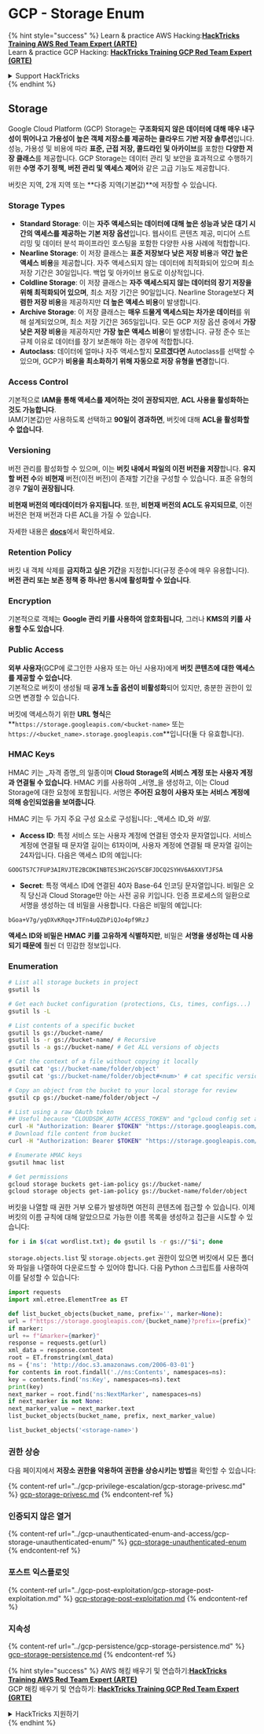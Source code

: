 # GCP - Storage Enum

{% hint style="success" %}
Learn & practice AWS Hacking:<img src="../../../.gitbook/assets/image (1) (1).png" alt="" data-size="line">[**HackTricks Training AWS Red Team Expert (ARTE)**](https://training.hacktricks.xyz/courses/arte)<img src="../../../.gitbook/assets/image (1) (1).png" alt="" data-size="line">\
Learn & practice GCP Hacking: <img src="../../../.gitbook/assets/image (2).png" alt="" data-size="line">[**HackTricks Training GCP Red Team Expert (GRTE)**<img src="../../../.gitbook/assets/image (2).png" alt="" data-size="line">](https://training.hacktricks.xyz/courses/grte)

<details>

<summary>Support HackTricks</summary>

* Check the [**subscription plans**](https://github.com/sponsors/carlospolop)!
* **Join the** 💬 [**Discord group**](https://discord.gg/hRep4RUj7f) or the [**telegram group**](https://t.me/peass) or **follow** us on **Twitter** 🐦 [**@hacktricks\_live**](https://twitter.com/hacktricks\_live)**.**
* **Share hacking tricks by submitting PRs to the** [**HackTricks**](https://github.com/carlospolop/hacktricks) and [**HackTricks Cloud**](https://github.com/carlospolop/hacktricks-cloud) github repos.

</details>
{% endhint %}

## Storage

Google Cloud Platform (GCP) Storage는 **구조화되지 않은 데이터에 대해 매우 내구성이 뛰어나고 가용성이 높은 객체 저장소를 제공하는 클라우드 기반 저장 솔루션**입니다. 성능, 가용성 및 비용에 따라 **표준, 근접 저장, 콜드라인 및 아카이브**를 포함한 **다양한 저장 클래스**를 제공합니다. GCP Storage는 데이터 관리 및 보안을 효과적으로 수행하기 위한 **수명 주기 정책, 버전 관리 및 액세스 제어**와 같은 고급 기능도 제공합니다.

버킷은 지역, 2개 지역 또는 **다중 지역(기본값)**에 저장할 수 있습니다.

### Storage Types

* **Standard Storage**: 이는 **자주 액세스되는 데이터에 대해 높은 성능과 낮은 대기 시간의 액세스를 제공하는 기본 저장 옵션**입니다. 웹사이트 콘텐츠 제공, 미디어 스트리밍 및 데이터 분석 파이프라인 호스팅을 포함한 다양한 사용 사례에 적합합니다.
* **Nearline Storage**: 이 저장 클래스는 **표준 저장보다 낮은 저장 비용**과 **약간 높은 액세스 비용**을 제공합니다. 자주 액세스되지 않는 데이터에 최적화되어 있으며 최소 저장 기간은 30일입니다. 백업 및 아카이브 용도로 이상적입니다.
* **Coldline Storage**: 이 저장 클래스는 **자주 액세스되지 않는 데이터의 장기 저장을 위해 최적화되어 있으며**, 최소 저장 기간은 90일입니다. Nearline Storage보다 **저렴한 저장 비용**을 제공하지만 **더 높은 액세스 비용**이 발생합니다.
* **Archive Storage**: 이 저장 클래스는 **매우 드물게 액세스되는 차가운 데이터**를 위해 설계되었으며, 최소 저장 기간은 365일입니다. 모든 GCP 저장 옵션 중에서 **가장 낮은 저장 비용**을 제공하지만 **가장 높은 액세스 비용**이 발생합니다. 규정 준수 또는 규제 이유로 데이터를 장기 보존해야 하는 경우에 적합합니다.
* **Autoclass**: 데이터에 얼마나 자주 액세스할지 **모르겠다면** Autoclass를 선택할 수 있으며, GCP가 **비용을 최소화하기 위해 자동으로 저장 유형을 변경**합니다.

### Access Control

기본적으로 **IAM을 통해 액세스를 제어하는 것이 권장되지만**, **ACL 사용을 활성화하는 것도 가능합니다**.\
IAM(기본값)만 사용하도록 선택하고 **90일이 경과하면**, 버킷에 대해 **ACL을 활성화할 수 없습니다**.

### Versioning

버전 관리를 활성화할 수 있으며, 이는 **버킷 내에서 파일의 이전 버전을 저장**합니다. **유지할 버전 수**와 **비현재** 버전(이전 버전)이 존재할 기간을 구성할 수 있습니다. 표준 유형의 경우 **7일이 권장됩니다**.

**비현재 버전의 메타데이터가 유지됩니다**. 또한, **비현재 버전의 ACL도 유지되므로**, 이전 버전은 현재 버전과 다른 ACL을 가질 수 있습니다.

자세한 내용은 [**docs**](https://cloud.google.com/storage/docs/object-versioning)에서 확인하세요.

### Retention Policy

버킷 내 객체 삭제를 **금지하고 싶은 기간**을 지정합니다(규정 준수에 매우 유용합니다).\
**버전 관리 또는 보존 정책 중 하나만 동시에 활성화할 수 있습니다**.

### Encryption

기본적으로 객체는 **Google 관리 키를 사용하여 암호화됩니다**, 그러나 **KMS의 키를 사용할 수도 있습니다**.

### Public Access

**외부 사용자**(GCP에 로그인한 사용자 또는 아닌 사용자)에게 **버킷 콘텐츠에 대한 액세스를 제공할 수 있습니다**.\
기본적으로 버킷이 생성될 때 **공개 노출 옵션이 비활성화**되어 있지만, 충분한 권한이 있으면 변경할 수 있습니다.

버킷에 액세스하기 위한 **URL 형식**은 **`https://storage.googleapis.com/<bucket-name>` 또는 `https://<bucket_name>.storage.googleapis.com`**입니다(둘 다 유효합니다).

### HMAC Keys

HMAC 키는 _자격 증명_의 일종이며 **Cloud Storage의 서비스 계정 또는 사용자 계정과 연결될 수 있습니다**. HMAC 키를 사용하여 _서명_을 생성하고, 이는 Cloud Storage에 대한 요청에 포함됩니다. 서명은 **주어진 요청이 사용자 또는 서비스 계정에 의해 승인되었음을 보여줍니다**.

HMAC 키는 두 가지 주요 구성 요소로 구성됩니다: _액세스 ID_와 _비밀_.

*   **Access ID**: 특정 서비스 또는 사용자 계정에 연결된 영숫자 문자열입니다. 서비스 계정에 연결될 때 문자열 길이는 61자이며, 사용자 계정에 연결될 때 문자열 길이는 24자입니다. 다음은 액세스 ID의 예입니다:

`GOOGTS7C7FUP3AIRVJTE2BCDKINBTES3HC2GY5CBFJDCQ2SYHV6A6XXVTJFSA`
*   **Secret**: 특정 액세스 ID에 연결된 40자 Base-64 인코딩 문자열입니다. 비밀은 오직 당신과 Cloud Storage만 아는 사전 공유 키입니다. 인증 프로세스의 일환으로 서명을 생성하는 데 비밀을 사용합니다. 다음은 비밀의 예입니다:

`bGoa+V7g/yqDXvKRqq+JTFn4uQZbPiQJo4pf9RzJ`

**액세스 ID와 비밀은 HMAC 키를 고유하게 식별하지만**, 비밀은 **서명을 생성하는 데 사용되기 때문에** 훨씬 더 민감한 정보입니다.

### Enumeration
```bash
# List all storage buckets in project
gsutil ls

# Get each bucket configuration (protections, CLs, times, configs...)
gsutil ls -L

# List contents of a specific bucket
gsutil ls gs://bucket-name/
gsutil ls -r gs://bucket-name/ # Recursive
gsutil ls -a gs://bucket-name/ # Get ALL versions of objects

# Cat the context of a file without copying it locally
gsutil cat 'gs://bucket-name/folder/object'
gsutil cat 'gs://bucket-name/folder/object#<num>' # cat specific version

# Copy an object from the bucket to your local storage for review
gsutil cp gs://bucket-name/folder/object ~/

# List using a raw OAuth token
## Useful because "CLOUDSDK_AUTH_ACCESS_TOKEN" and "gcloud config set auth/access_token_file" doesn't work with gsutil
curl -H "Authorization: Bearer $TOKEN" "https://storage.googleapis.com/storage/v1/b/<storage-name>/o"
# Download file content from bucket
curl -H "Authorization: Bearer $TOKEN" "https://storage.googleapis.com/storage/v1/b/supportstorage-58249/o/flag.txt?alt=media" --output -

# Enumerate HMAC keys
gsutil hmac list

# Get permissions
gcloud storage buckets get-iam-policy gs://bucket-name/
gcloud storage objects get-iam-policy gs://bucket-name/folder/object
```
버킷을 나열할 때 권한 거부 오류가 발생하면 여전히 콘텐츠에 접근할 수 있습니다. 이제 버킷의 이름 규칙에 대해 알았으므로 가능한 이름 목록을 생성하고 접근을 시도할 수 있습니다:
```bash
for i in $(cat wordlist.txt); do gsutil ls -r gs://"$i"; done
```
`storage.objects.list` 및 `storage.objects.get` 권한이 있으면 버킷에서 모든 폴더와 파일을 나열하여 다운로드할 수 있어야 합니다. 다음 Python 스크립트를 사용하여 이를 달성할 수 있습니다:
```python
import requests
import xml.etree.ElementTree as ET

def list_bucket_objects(bucket_name, prefix='', marker=None):
url = f"https://storage.googleapis.com/{bucket_name}?prefix={prefix}"
if marker:
url += f"&marker={marker}"
response = requests.get(url)
xml_data = response.content
root = ET.fromstring(xml_data)
ns = {'ns': 'http://doc.s3.amazonaws.com/2006-03-01'}
for contents in root.findall('.//ns:Contents', namespaces=ns):
key = contents.find('ns:Key', namespaces=ns).text
print(key)
next_marker = root.find('ns:NextMarker', namespaces=ns)
if next_marker is not None:
next_marker_value = next_marker.text
list_bucket_objects(bucket_name, prefix, next_marker_value)

list_bucket_objects('<storage-name>')
```
### 권한 상승

다음 페이지에서 **저장소 권한을 악용하여 권한을 상승시키는 방법**을 확인할 수 있습니다:

{% content-ref url="../gcp-privilege-escalation/gcp-storage-privesc.md" %}
[gcp-storage-privesc.md](../gcp-privilege-escalation/gcp-storage-privesc.md)
{% endcontent-ref %}

### 인증되지 않은 열거

{% content-ref url="../gcp-unauthenticated-enum-and-access/gcp-storage-unauthenticated-enum/" %}
[gcp-storage-unauthenticated-enum](../gcp-unauthenticated-enum-and-access/gcp-storage-unauthenticated-enum/)
{% endcontent-ref %}

### 포스트 익스플로잇

{% content-ref url="../gcp-post-exploitation/gcp-storage-post-exploitation.md" %}
[gcp-storage-post-exploitation.md](../gcp-post-exploitation/gcp-storage-post-exploitation.md)
{% endcontent-ref %}

### 지속성

{% content-ref url="../gcp-persistence/gcp-storage-persistence.md" %}
[gcp-storage-persistence.md](../gcp-persistence/gcp-storage-persistence.md)
{% endcontent-ref %}

{% hint style="success" %}
AWS 해킹 배우기 및 연습하기:<img src="../../../.gitbook/assets/image (1) (1).png" alt="" data-size="line">[**HackTricks Training AWS Red Team Expert (ARTE)**](https://training.hacktricks.xyz/courses/arte)<img src="../../../.gitbook/assets/image (1) (1).png" alt="" data-size="line">\
GCP 해킹 배우기 및 연습하기: <img src="../../../.gitbook/assets/image (2).png" alt="" data-size="line">[**HackTricks Training GCP Red Team Expert (GRTE)**<img src="../../../.gitbook/assets/image (2).png" alt="" data-size="line">](https://training.hacktricks.xyz/courses/grte)

<details>

<summary>HackTricks 지원하기</summary>

* [**구독 계획**](https://github.com/sponsors/carlospolop) 확인하기!
* **💬 [**Discord 그룹**](https://discord.gg/hRep4RUj7f) 또는 [**텔레그램 그룹**](https://t.me/peass)에 참여하거나 **Twitter** 🐦 [**@hacktricks\_live**](https://twitter.com/hacktricks\_live)**를 팔로우하세요.**
* **[**HackTricks**](https://github.com/carlospolop/hacktricks) 및 [**HackTricks Cloud**](https://github.com/carlospolop/hacktricks-cloud) 깃허브 리포지토리에 PR을 제출하여 해킹 팁을 공유하세요.**

</details>
{% endhint %}
